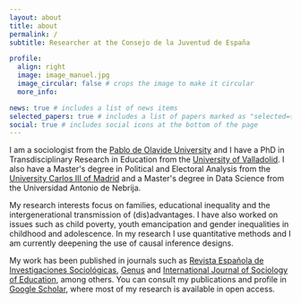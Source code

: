 ```yaml
---
layout: about
title: about
permalink: /
subtitle: Researcher at the Consejo de la Juventud de España

profile:
  align: right
  image: image_manuel.jpg
  image_circular: false # crops the image to make it circular
  more_info: 

news: true # includes a list of news items
selected_papers: true # includes a list of papers marked as "selected={true}"
social: true # includes social icons at the bottom of the page
---
```


I am a sociologist from the [Pablo de Olavide University](https://www.upo.es/intl/?lang=en) and I have a PhD in Transdisciplinary Research in Education from the [University of Valladolid](https://universityofvalladolid.uva.es/). I also have a Master's degree in Political and Electoral Analysis from the [University Carlos III of Madrid](https://www.uc3m.es/Inicio) and a Master's degree in Data Science from the Universidad Antonio de Nebrija.

My research interests focus on families, educational inequality and the intergenerational transmission of (dis)advantages. I have also worked on issues such as child poverty, youth emancipation and gender inequalities in childhood and adolescence. In my research I use quantitative methods and I am currently deepening the use of causal inference designs.

My work has been published in journals such as [Revista Española de Investigaciones Sociológicas](https://reis.cis.es/index.php/reis), [Genus](https://genus.springeropen.com/) and [International Journal of Sociology of Education](https://hipatiapress.com/hpjournals/index.php/rise/), among others. You can consult my publications and profile in [Google Scholar](https://scholar.google.es/citations?user=bNFuD_YAAAAJ&hl=es), where most of my research is available in open access.
